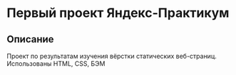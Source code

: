 # Первый проект Яндекс-Практикум
## Описание
Проект по результатам изучения вёрстки статических веб-страниц.<br>
Использованы HTML, CSS, БЭМ